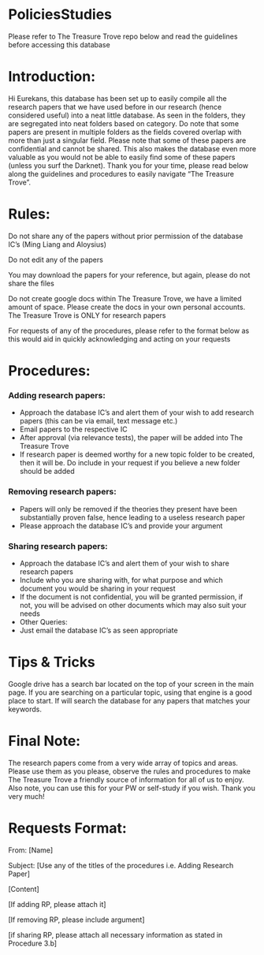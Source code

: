 # PoliciesStudies
Please refer to The Treasure Trove repo below and read the guidelines before accessing this database

<H1> Introduction: </H1>
<p>Hi Eurekans, this database has been set up to easily compile all the research papers that we have used before in our research (hence considered useful) into a neat little database. As seen in the folders, they are segregated into neat folders based on category. Do note that some papers are present in multiple folders as the fields covered overlap with more than just a singular field. Please note that some of these papers are confidential and cannot be shared. This also makes the database even more valuable as you would not be able to easily find some of these papers (unless you surf the Darknet). Thank you for your time, please read below along the guidelines and procedures to easily navigate “The Treasure Trove”.</p>

<H1> Rules: </H1>
<p> Do not share any of the papers without prior permission of the database IC’s (Ming Liang and Aloysius) </p>
<p> Do not edit any of the papers </p>
<p> You may download the papers for your reference, but again, please do not share the files </p>
<p> Do not create google docs within The Treasure Trove, we have a limited amount of space. Please create the docs in your own personal accounts. The Treasure Trove is ONLY for research papers </p>
<p> For requests of any of the procedures, please refer to the format below as this would aid in quickly acknowledging and acting on your requests </p>

<H1> Procedures: </H1>

<H3> Adding research papers: </h3>
<ul>
<li> Approach the database IC’s and alert them of your wish to add research papers (this can be via email, text message etc.) </li>
<li> Email papers to the respective IC </li>
<li> After approval (via relevance tests), the paper will be added into The Treasure Trove </li>
<li> If research paper is deemed worthy for a new topic folder to be created, then it will be. Do include in your request if you believe a new folder should be added </li>
</ul>

<h3> Removing research papers: </h3>
<ul>
<li> Papers will only be removed if the theories they present have been substantially proven false, hence leading to a useless research paper </li>
<li> Please approach the database IC’s and provide your argument </li>
</ul>

<h3> Sharing research papers: </h3>
<ul>
<li> Approach the database IC’s and alert them of your wish to share research papers </li>
<li> Include who you are sharing with, for what purpose and which document you would be sharing in your request </li>
<li> If the document is not confidential, you will be granted permission, if not, you will be advised on other documents which may also suit your needs </li>
<li> Other Queries: </li>
<li> Just email the database IC’s as seen appropriate </li>
</ul>

<H1>Tips & Tricks </H1>
<p> Google drive has a search bar located on the top of your screen in the main page. If you are searching on a 		particular topic, using that engine is a good place to start. If will search the database for any papers that matches 		your keywords. </p>

<H1>Final Note: </H1>
<p> The research papers come from a very wide array of topics and areas. Please use them as you please, observe the rules and procedures to make The Treasure Trove a friendly source of information for all of us to enjoy. Also note, you can use this for your PW or self-study if you wish. Thank you very much! </p>

<H1>Requests Format: </H1>
<div>
<p> From: [Name] </p>
<p> Subject: [Use any of the titles of the procedures i.e. Adding Research Paper] </p>
<p> [Content] </p>
<p> [If adding RP, please attach it] </p>
<p> [If removing RP, please include argument] </p>
<p> [if sharing RP, please attach all necessary information as stated in Procedure 3.b] </p>
</div>

